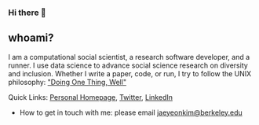 ### Hi there 👋

## whoami?

I am a computational social scientist, a research software developer, and a runner. I use data science to advance social science research on diversity and inclusion. Whether I write a paper, code, or run, I try to follow the UNIX philosophy: ["Doing One Thing, Well"](https://hackaday.com/2018/09/10/doing-one-thing-well-the-unix-philosophy/)

Quick Links: [Personal Homepage](https://jaeyk.github.io/), [Twitter](https://twitter.com/JaeJaeykim2), [LinkedIn](https://www.linkedin.com/in/jae-yeon-kim/)

- How to get in touch with me: please email jaeyeonkim@berkeley.edu 
